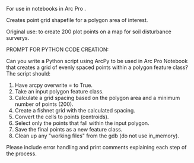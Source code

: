 For use in notebooks in Arc Pro .

Creates point grid shapefile for a polygon area of interest. 

Original use: to create 200 plot points on a map for soil disturbance surverys.

PROMPT FOR PYTHON CODE CREATION:

Can you write a Python script using ArcPy to be used in Arc Pro Notebook that creates a grid of evenly spaced points within a polygon feature class? The script should:

1. Have arcpy overwrite = to True.
2. Take an input polygon feature class.
3. Calculate a grid spacing based on the polygon area and a minimum number of points (200).
4. Create a fishnet grid with the calculated spacing.
5. Convert the cells to points (centroids).
6. Select only the points that fall within the input polygon.
7. Save the final points as a new feature class.
8. Clean up any "working files" from the gdb (do not use in_memory).

Please include error handling and print comments explaining each step of the process.
